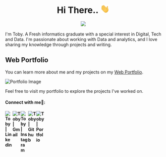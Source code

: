 <h1 align="center">Hi There.. <img src="https://raw.githubusercontent.com/ABSphreak/ABSphreak/master/gifs/Hi.gif" width="30px"></h1>
<p align="center">
  <a href="https://github.com/Ratheshan03/readme-typing-svg"><img src="https://readme-typing-svg.herokuapp.com?lines=Computer+Science+Undergraduate;Data+Analyst;Data+Science;UI+/+UX+Designer;Aspiring+Learner&center=true&width=500&height=50"></a>
</p>

I'm Toby. A Fresh informatics graduate with a special interest in Digital, Tech and Data. I'm passionate about working with Data and analytics, and I love sharing my knowledge through projects and writing.

## Web Portfolio

You can learn more about me and my projects on my [Web Portfolio](https://tobiadnan.github.io/).

![Portfolio Image](https://tobiadnan.github.io/content/Screenshot%202023-08-23%20144738.png)

Feel free to visit my portfolio to explore the projects I've worked on.

<h4> Connect with me🤝: <h4>
  </hr>
  <a href="https://www.linkedin.com/in/tobyadnan/">
   <img align="left" alt=" Toby | Linkedin" width="24px" src="https://www.vectorlogo.zone/logos/linkedin/linkedin-icon.svg" />
  </a>
  <a href="mailto:thobisaha@gmail.com">
    <img align="left" alt="Toby | Gmail" width="26px" src="https://www.vectorlogo.zone/logos/gmail/gmail-icon.svg" />
  </a>
  <a href="https://www.instagram.com/tobyadnan/">
    <img align="left" alt="Toby | Instagram" width="24px" src="https://www.vectorlogo.zone/logos/instagram/instagram-icon.svg" />
  </a>
   <a href="https://github.com/tobiadnan">
    <img align="left" alt="Toby | Github" width="26px" src="https://www.vectorlogo.zone/logos/github/github-tile.svg" />
  </a>
  <a href="https://tobiadnan.github.io/">
    <img align="left" alt="Toby | Portfolio" width="26px" src="https://www.svgrepo.com/show/474386/internet.svg" />
  </a>
